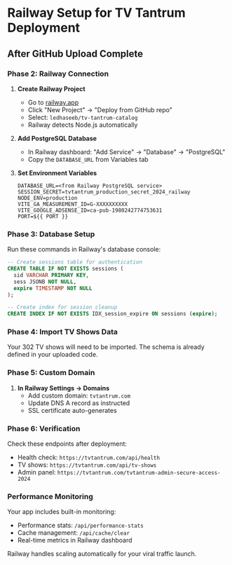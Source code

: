 # Railway Setup for TV Tantrum Deployment

## After GitHub Upload Complete

### Phase 2: Railway Connection

1. **Create Railway Project**
   - Go to [railway.app](https://railway.app)
   - Click "New Project" → "Deploy from GitHub repo"
   - Select: `ledhaseeb/tv-tantrum-catalog`
   - Railway detects Node.js automatically

2. **Add PostgreSQL Database**
   - In Railway dashboard: "Add Service" → "Database" → "PostgreSQL"
   - Copy the `DATABASE_URL` from Variables tab

3. **Set Environment Variables**
   ```
   DATABASE_URL=<from Railway PostgreSQL service>
   SESSION_SECRET=tvtantrum_production_secret_2024_railway
   NODE_ENV=production
   VITE_GA_MEASUREMENT_ID=G-XXXXXXXXXX
   VITE_GOOGLE_ADSENSE_ID=ca-pub-1980242774753631
   PORT=${{ PORT }}
   ```

### Phase 3: Database Setup

Run these commands in Railway's database console:

```sql
-- Create sessions table for authentication
CREATE TABLE IF NOT EXISTS sessions (
  sid VARCHAR PRIMARY KEY,
  sess JSONB NOT NULL,
  expire TIMESTAMP NOT NULL
);

-- Create index for session cleanup
CREATE INDEX IF NOT EXISTS IDX_session_expire ON sessions (expire);
```

### Phase 4: Import TV Shows Data

Your 302 TV shows will need to be imported. The schema is already defined in your uploaded code.

### Phase 5: Custom Domain

1. **In Railway Settings → Domains**
   - Add custom domain: `tvtantrum.com`
   - Update DNS A record as instructed
   - SSL certificate auto-generates

### Phase 6: Verification

Check these endpoints after deployment:
- Health check: `https://tvtantrum.com/api/health`
- TV shows: `https://tvtantrum.com/api/tv-shows`
- Admin panel: `https://tvtantrum.com/tvtantrum-admin-secure-access-2024`

### Performance Monitoring

Your app includes built-in monitoring:
- Performance stats: `/api/performance-stats`
- Cache management: `/api/cache/clear`
- Real-time metrics in Railway dashboard

Railway handles scaling automatically for your viral traffic launch.